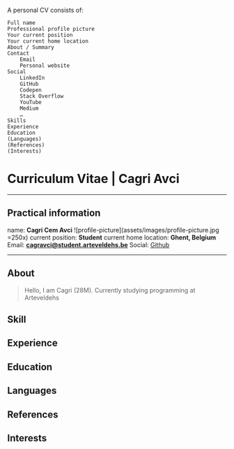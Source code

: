
A personal CV consists of: 

    Full name
    Professional profile picture
    Your current position
    Your current home location
    About / Summary
    Contact
        Email
        Personal website
    Social
        LinkedIn
        GitHub
        Codepen
        Stack Overflow
        YouTube
        Medium
        …
    Skills
    Experience
    Education
    (Languages)
    (References)
    (Interests)

# Curriculum Vitae | Cagri Avci

---

## Practical information

name: **Cagri Cem Avci** 
![profile-picture](assets/images/profile-picture.jpg =250x) 
current position: **Student** 
current home location: **Ghent, Belgium** 
Email: **<cagravci@student.arteveldehs.be>** 
Social: [Github](https://github.com/pgm-cagravci) 

---

## About
> Hello, I am Cagri (28M). Currently studying programming at Arteveldehs

## Skill

## Experience

## Education

## Languages

## References

## Interests
